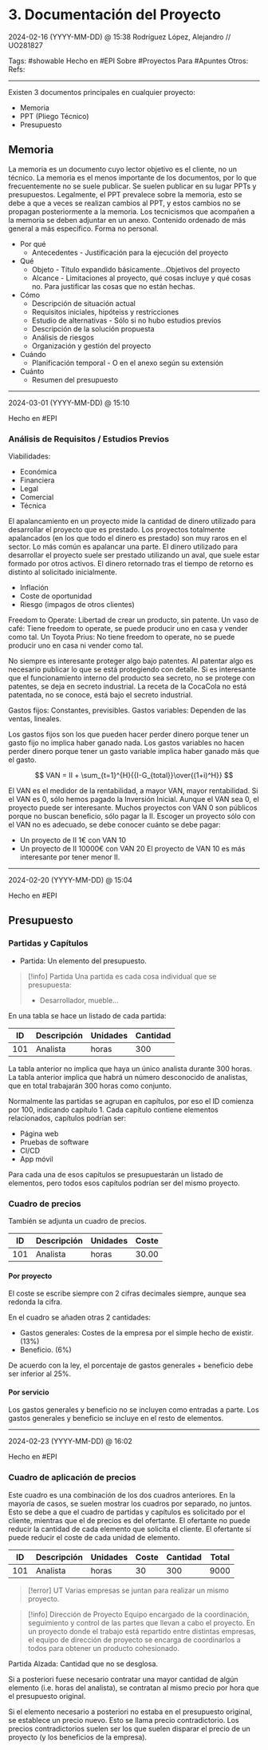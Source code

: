 # 3. Documentación del Proyecto
2024-02-16 (YYYY-MM-DD) @ 15:38
Rodríguez López, Alejandro // UO281827

Tags:
	#showable
	Hecho en #EPI
	Sobre #Proyectos 
	Para #Apuntes 
	Otros:
	Refs:
 
<hr>

Existen 3 documentos principales en cualquier proyecto:
- Memoria
- PPT (Pliego Técnico)
- Presupuesto

## Memoria

La memoria es un documento cuyo lector objetivo es el cliente, no un técnico.
La memoria es el menos importante de los documentos, por lo que frecuentemente no se suele publicar.
Se suelen publicar en su lugar PPTs y presupuestos.
Legalmente, el PPT prevalece sobre la memoria, esto se debe a que a veces se realizan cambios al PPT, y estos cambios no se propagan posteriormente a la memoria.
Los tecnicismos que acompañen a la memoria se deben adjuntar en un anexo.
Contenido ordenado de más general a más específico.
Forma no personal.

- Por qué
	- Antecedentes - Justificación para la ejecución del proyecto
- Qué
	- Objeto - Título expandido básicamente...Objetivos del proyecto
	- Alcance - Limitaciones al proyecto, qué cosas incluye y qué cosas no. Para justificar las cosas que no están hechas.
- Cómo
	- Descripción de situación actual
	- Requisitos iniciales, hipóteiss y restricciones
	- Estudio de alternativas - Sólo si no hubo estudios previos
	- Descripción de la solución propuesta
	- Análisis de riesgos
	- Organización y gestión del proyecto
- Cuándo
	- Planificación temporal - O en el anexo según su extensión
- Cuánto
	- Resumen del presupuesto

<hr>

2024-03-01 (YYYY-MM-DD) @ 15:10

Hecho en #EPI

### Análisis de Requisitos / Estudios Previos

Viabilidades:
- Económica
- Financiera
- Legal
- Comercial
- Técnica

El apalancamiento en un proyecto mide la cantidad de dinero utilizado para desarrollar el proyecto que es prestado.
Los proyectos totalmente apalancados (en los que todo el dinero es prestado) son muy raros en el sector.
Lo más común es apalancar una parte.
El dinero utilizado para desarrollar el proyecto suele ser prestado utilizando un aval, que suele estar formado por otros activos.
El dinero retornado tras el tiempo de retorno es distinto al solicitado inicialmente.
- Inflación
- Coste de oportunidad
- Riesgo (impagos de otros clientes)

Freedom to Operate: Libertad de crear un producto, sin patente.
Un vaso de café: Tiene freedom to operate, se puede producir uno en casa y vender como tal.
Un Toyota Prius: No tiene freedom to operate, no se puede producir uno en casa ni vender como tal.

No siempre es interesante proteger algo bajo patentes.
Al patentar algo es necesario publicar lo que se está protegiendo con detalle.
Si es interesante que el funcionamiento interno del producto sea secreto, no se protege con patentes, se deja en secreto industrial.
La receta de la CocaCola no está patentada, no se conoce, está bajo el secreto industrial.

Gastos fijos: Constantes, previsibles.
Gastos variables: Dependen de las ventas, lineales.

Los gastos fijos son los que pueden hacer perder dinero porque tener un gasto fijo no implica haber ganado nada.
Los gastos variables no hacen perder dinero porque tener un gasto variable implica haber ganado más que el gasto.

$$
VAN = II + \sum_{t=1}^{H}{{I-G_{total}}\over{(1+i)^H}}
$$

El VAN es el medidor de la rentabilidad, a mayor VAN, mayor rentabilidad.
Si el VAN es 0, sólo hemos pagado la Inversión Inicial.
Aunque el VAN sea 0, el proyecto puede ser interesante.
Muchos proyectos con VAN 0 son públicos porque no buscan beneficio, sólo pagar la II.
Escoger un proyecto sólo con el VAN no es adecuado, se debe conocer cuánto se debe pagar:
- Un proyecto de II 1€ con VAN 10
- Un proyecto de II 10000€ con VAN 20
El proyecto de VAN 10 es más interesante por tener menor II.

<hr>

2024-02-20 (YYYY-MM-DD) @ 15:04

Hecho en #EPI

## Presupuesto

### Partidas y Capítulos

- Partida: Un elemento del presupuesto.

> [!info] Partida
> Una partida es cada cosa individual que se presupuesta:
> - Desarrollador, mueble...

En una tabla se hace un listado de cada partida:

| ID | Descripción | Unidades | Cantidad |
| ---- | ---- | ---- | ---- |
| 101 | Analista | horas | 300 |

La tabla anterior no implica que haya un único analista durante 300 horas.
La tabla anterior implica que habrá un número desconocido de analistas, que en total trabajarán 300 horas como conjunto.

Normalmente las partidas se agrupan en capítulos, por eso el ID comienza por 100, indicando capítulo 1.
Cada capítulo contiene elementos relacionados, capítulos podrían ser:
- Página web
- Pruebas de software
- CI/CD
- App móvil

Para cada una de esos capítulos se presupuestarán un listado de elementos, pero todos esos capítulos podrían ser del mismo proyecto.

### Cuadro de precios

También se adjunta un cuadro de precios.

| ID | Descripción | Unidades | Coste |
| ---- | ---- | ---- | ---- |
| 101 | Analista | horas | 30.00 |

#### Por proyecto

El coste se escribe siempre con 2 cifras decimales siempre, aunque sea redonda la cifra.

En el cuadro se añaden otras 2 cantidades:

- Gastos generales: Costes de la empresa por el simple hecho de existir. (13%)
- Beneficio. (6%)

De acuerdo con la ley, el porcentaje de gastos generales + beneficio debe ser inferior al 25%.

#### Por servicio

Los gastos generales y beneficio no se incluyen como entradas a parte.
Los gastos generales y beneficio se incluye en el resto de elementos.

<hr>

2024-02-23 (YYYY-MM-DD) @ 16:02

Hecho en #EPI

### Cuadro de aplicación de precios

Este cuadro es una combinación de los dos cuadros anteriores.
En la mayoría de casos, se suelen mostrar los cuadros por separado, no juntos.
Esto se debe a que el cuadro de partidas y capítulos es solicitado por el cliente, mientras que el de precios es del ofertante.
El ofertante no puede reducir la cantidad de cada elemento que solicita el cliente.
El ofertante sí puede reducir el coste de cada unidad de elemento.

| ID | Descripción | Unidades | Coste | Cantidad | Total |
| ---- | ---- | ---- | ---- | ---- | ---- |
| 101<br> | Analista | horas | 30 | 300 | 9000 |


> [!error] UT
> Varias empresas se juntan para realizar un mismo proyecto.

> [!info] Dirección de Proyecto
> Equipo encargado de la coordinación, seguimiento y control de las partes que llevan a cabo el proyecto.
> En un proyecto donde el trabajo está repartido entre distintas empresas, el equipo de dirección de proyecto se encarga de coordinarlos a todos para obtener un producto cohesionado.

Partida Alzada: Cantidad que no se desglosa.

Si a posteriori fuese necesario contratar una mayor cantidad de algún elemento (i.e. horas del analista), se contratan al mismo precio por hora que el presupuesto original.

Si el elemento necesario a posteriori no estaba en el presupuesto original, se establece un precio nuevo. Esto se llama precio contradictorio.
Los precios contradictorios suelen ser los que suelen disparar el precio de un proyecto (y los beneficios de la empresa).
